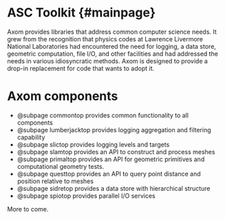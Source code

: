 ASC Toolkit {#mainpage}
========

Axom provides libraries that address common computer science needs.  It grew from the recognition that physics codes at Lawrence Livermore National Laboratories had encountered the need for logging, a data store, geometric computation, file I/O, and other facilities and had addressed the needs in various idiosyncratic methods.  Axom is designed to provide a drop-in replacement for code that wants to adopt it.

# Axom components

* @subpage commontop provides common functionality to all components
* @subpage lumberjacktop provides logging aggregation and filtering capability
* @subpage slictop provides logging levels and targets
* @subpage slamtop provides an API to construct and process meshes
* @subpage primaltop provides an API for geometric primitives and computational geometry tests.
* @subpage questtop provides an API to query point distance and position relative to meshes
* @subpage sidretop provides a data store with hierarchical structure
* @subpage spiotop provides parallel I/O services

More to come.

